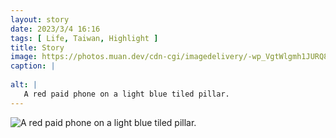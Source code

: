 ```yaml
---
layout: story
date: 2023/3/4 16:16
tags: [ Life, Taiwan, Highlight ]
title: Story
image: https://photos.muan.dev/cdn-cgi/imagedelivery/-wp_VgtWlgmh1JURQ8t1mg/be753fe9-a918-4d89-3b72-5787cdfaf000/public
caption: |
   
alt: |
   A red paid phone on a light blue tiled pillar.
---
```


![A red paid phone on a light blue tiled pillar.](https://photos.muan.dev/cdn-cgi/imagedelivery/-wp_VgtWlgmh1JURQ8t1mg/be753fe9-a918-4d89-3b72-5787cdfaf000/public)


